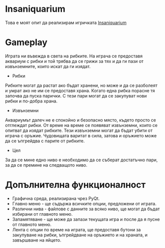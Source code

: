 # Insaniquarium
Това е моят опит да реализирам игричката [Insaniquarium](http://www.popcap.com/insaniquarium)

# Gameplay
Играта ни въвежда в света на рибките. На играча се предоставя аквариум с рибки и той трябва да се грижи за тях и да ги пази от извънземните, които искат да ги изядат.

-   Рибки

Рибките могат да растат ако бъдат хранени, но може и да се разболеят и умрат ако не им се предоставя храна. Когато една рибка порасне тя започва да пуска парички. С тези пари могат да се закупуват нови рибки и по-добра храна.

-   Извънземни

Аквариумът далеч не е спокойно и безопасно място, където просто се отглеждат рибки. От време на време се появяват извънземни, които се опитват да изядат рибките. Тези извънземни могат да бъдат убити от играча с оръжие. Чудовищата варитат в сила, затова и оръжието може да се ъпгрейдва с парите от рибките.

-   Цел

За да се мине едно ниво е необходимо да се съберат достатъчно пари, за да се премине на следващото ниво.

# Допълнителна функционалност

-   Графична среда, реализирана чрез PyQt.
-   Главно меню - ще съдържа всичките опции, предложени от играта.
-   Различни нива - файлове с данните за всяко ниво, ще могат да бъдат избирани от главното меню.
-   Запамятяване - ще може да запази текущата игра и после да я пусне от главното меню.
-   Лента с опции по време на играта, ще предоставя бутони за закупуване на рибки, ъпгрейдване на оръжието и на храната, и завършване на яйцето.
